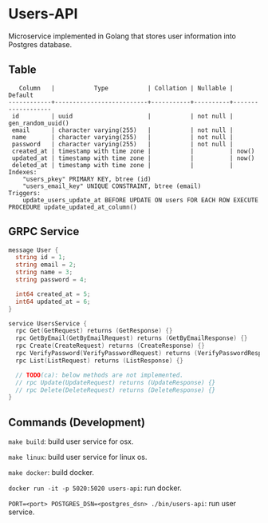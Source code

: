 # Users-API

Microservice implemented in Golang that stores user information into Postgres database.

## Table

```
   Column   |           Type           | Collation | Nullable |      Default
------------+--------------------------+-----------+----------+-------------------
 id         | uuid                     |           | not null | gen_random_uuid()
 email      | character varying(255)   |           | not null |
 name       | character varying(255)   |           | not null |
 password   | character varying(255)   |           | not null |
 created_at | timestamp with time zone |           |          | now()
 updated_at | timestamp with time zone |           |          | now()
 deleted_at | timestamp with time zone |           |          |
Indexes:
    "users_pkey" PRIMARY KEY, btree (id)
    "users_email_key" UNIQUE CONSTRAINT, btree (email)
Triggers:
    update_users_update_at BEFORE UPDATE ON users FOR EACH ROW EXECUTE PROCEDURE update_updated_at_column()
```

## GRPC Service

```go
message User {
  string id = 1;
  string email = 2;
  string name = 3;
  string password = 4;

  int64 created_at = 5;
  int64 updated_at = 6;
}

service UsersService {
  rpc Get(GetRequest) returns (GetResponse) {}
  rpc GetByEmail(GetByEmailRequest) returns (GetByEmailResponse) {}
  rpc Create(CreateRequest) returns (CreateResponse) {}
  rpc VerifyPassword(VerifyPasswordRequest) returns (VerifyPasswordResponse)  {}
  rpc List(ListRequest) returns (ListResponse) {}

  // TODO(ca): below methods are not implemented.
  // rpc Update(UpdateRequest) returns (UpdateResponse) {}
  // rpc Delete(DeleteRequest) returns (DeleteResponse) {}
}
```

## Commands (Development)

`make build`: build user service for osx.

`make linux`: build user service for linux os.

`make docker`: build docker.

`docker run -it -p 5020:5020 users-api`: run docker.

`PORT=<port> POSTGRES_DSN=<postgres_dsn> ./bin/users-api`: run user service.
